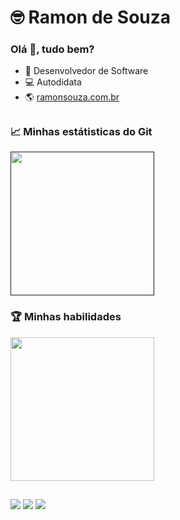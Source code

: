 <h1>🤓 Ramon de Souza</h1>
<h3>
  Olá 👋, tudo bem?
</h3>
<div>
  <ul>
    <li>💼 Desenvolvedor de Software</li>
    <li>💻 Autodidata</li>
    <li>🌎 <a href="https://ramonsouza.com.br/" target="__blank">ramonsouza.com.br</a></li>
  </ul>
</div>

##

<div>
  <h3>📈 Minhas estátisticas do Git</h3>
  <a href="">
    <img height="230em" src="https://github-readme-stats-git-masterrstaa-rickstaa.vercel.app/api?username=RamonSouzaaa&show_icons=true&theme=dark"/>
  </a>
  <h3>🏆 Minhas habilidades</h3>
  <a href="https://github.com/RamonSouzaaa/github-readme-stats">
    <img height="230em" src="https://github-readme-stats-git-masterrstaa-rickstaa.vercel.app/api/top-langs/?username=RamonSouzaaa&layout=compact&theme=dark"/>
  </a>
</div>

##

<div>
    <a href="mailto:ramonsouza859@gmail.com"><img src="https://img.shields.io/badge/Gmail-D14836?style=for-the-badge&logo=gmail&logoColor=white"/></a>
    <a href="https://www.facebook.com/ramonsouza.dev/"><img src="https://img.shields.io/badge/Facebook-1877F2?style=for-the-badge&logo=facebook&logoColor=white"/></a>
    <a href="https://www.instagram.com/ramon.souzz/"><img src="https://img.shields.io/badge/Instagram-E4405F?style=for-the-badge&logo=instagram&logoColor=white"/></a>
</div>
